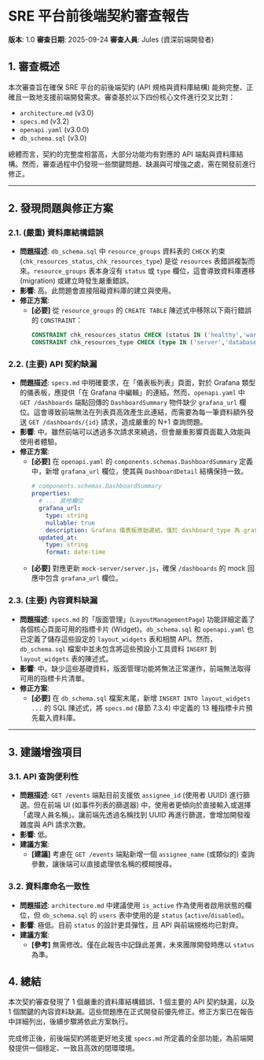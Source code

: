 # SRE 平台前後端契約審查報告

**版本**: 1.0
**審查日期**: 2025-09-24
**審查人員**: Jules (資深前端開發者)

## 1. 審查概述

本次審查旨在確保 SRE 平台的前後端契約 (API 規格與資料庫結構) 能夠完整、正確且一致地支援前端開發需求。審查基於以下四份核心文件進行交叉比對：

- `architecture.md` (v3.0)
- `specs.md` (v3.2)
- `openapi.yaml` (v3.0.0)
- `db_schema.sql` (v3.0)

總體而言，契約的完整度相當高，大部分功能均有對應的 API 端點與資料庫結構。然而，審查過程中仍發現一些關鍵問題、缺漏與可增強之處，需在開發前進行修正。

---

## 2. 發現問題與修正方案

### 2.1. (嚴重) 資料庫結構錯誤

- **問題描述**: `db_schema.sql` 中 `resource_groups` 資料表的 `CHECK` 約束 (`chk_resources_status`, `chk_resources_type`) 是從 `resources` 表錯誤複製而來。`resource_groups` 表本身沒有 `status` 或 `type` 欄位，這會導致資料庫遷移 (migration) 或建立時發生嚴重錯誤。
- **影響**: 高。此問題會直接阻礙資料庫的建立與使用。
- **修正方案**:
    - **[必要]** 從 `resource_groups` 的 `CREATE TABLE` 陳述式中移除以下兩行錯誤的 `CONSTRAINT`：
      ```sql
      CONSTRAINT chk_resources_status CHECK (status IN ('healthy','warning','critical','offline')),
      CONSTRAINT chk_resources_type CHECK (type IN ('server','database','cache','gateway','service'))
      ```

### 2.2. (主要) API 契約缺漏

- **問題描述**: `specs.md` 中明確要求，在「儀表板列表」頁面，對於 Grafana 類型的儀表板，應提供「在 Grafana 中編輯」的連結。然而，`openapi.yaml` 中 `GET /dashboards` 端點回傳的 `DashboardSummary` 物件缺少 `grafana_url` 欄位。這會導致前端無法在列表頁高效產生此連結，而需要為每一筆資料額外發送 `GET /dashboards/{id}` 請求，造成嚴重的 N+1 查詢問題。
- **影響**: 中。雖然前端可以透過多次請求來繞過，但會嚴重影響頁面載入效能與使用者體驗。
- **修正方案**:
    - **[必要]** 在 `openapi.yaml` 的 `components.schemas.DashboardSummary` 定義中，新增 `grafana_url` 欄位，使其與 `DashboardDetail` 結構保持一致。
      ```yaml
      # components.schemas.DashboardSummary
      properties:
        # ... 其他欄位
        grafana_url:
          type: string
          nullable: true
          description: Grafana 儀表板原始連結，僅於 dashboard_type 為 grafana 時提供。
        updated_at:
          type: string
          format: date-time
      ```
    - **[必要]** 對應更新 `mock-server/server.js`，確保 `/dashboards` 的 mock 回應中包含 `grafana_url` 欄位。

### 2.3. (主要) 內容資料缺漏

- **問題描述**: `specs.md` 的「版面管理」(`LayoutManagementPage`) 功能詳細定義了各個核心頁面可用的指標卡片 (Widget)。`db_schema.sql` 和 `openapi.yaml` 也已定義了儲存這些設定的 `layout_widgets` 表和相關 API。然而，`db_schema.sql` 檔案中並未包含將這些預設小工具資料 `INSERT` 到 `layout_widgets` 表的陳述式。
- **影響**: 中。缺少這些基礎資料，版面管理功能將無法正常運作，前端無法取得可用的指標卡片清單。
- **修正方案**:
    - **[必要]** 在 `db_schema.sql` 檔案末尾，新增 `INSERT INTO layout_widgets ...` 的 SQL 陳述式，將 `specs.md` (章節 7.3.4) 中定義的 13 種指標卡片預先載入資料庫。

---

## 3. 建議增強項目

### 3.1. API 查詢便利性

- **問題描述**: `GET /events` 端點目前支援依 `assignee_id` (使用者 UUID) 進行篩選。但在前端 UI (如事件列表的篩選器) 中，使用者更傾向於直接輸入或選擇「處理人員名稱」。讓前端先透過名稱找到 UUID 再進行篩選，會增加開發複雜度與 API 請求次數。
- **影響**: 低。
- **建議方案**:
    - **[建議]** 考慮在 `GET /events` 端點新增一個 `assignee_name` (或類似的) 查詢參數，讓後端可以直接處理依名稱的模糊搜尋。

### 3.2. 資料庫命名一致性

- **問題描述**: `architecture.md` 中建議使用 `is_active` 作為使用者啟用狀態的欄位，但 `db_schema.sql` 的 `users` 表中使用的是 `status` (`active`/`disabled`)。
- **影響**: 極低。目前 `status` 的設計更具彈性，且 API 與前端規格均已對齊。
- **建議方案**:
    - **[參考]** 無需修改。僅在此報告中記錄此差異，未來團隊開發時應以 `status` 為準。

## 4. 總結

本次契約審查發現了 1 個嚴重的資料庫結構錯誤、1 個主要的 API 契約缺漏，以及 1 個關鍵的內容資料缺漏。這些問題應在正式開發前優先修正。修正方案已在報告中詳細列出，後續步驟將依此方案執行。

完成修正後，前後端契約將能更好地支援 `specs.md` 所定義的全部功能，為前端開發提供一個穩定、一致且高效的閉環環境。
